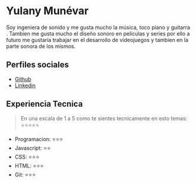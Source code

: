 # Yulany Munévar

Soy ingeniera de sonido y me gusta mucho la música, toco piano y guitarra . Tambien me gusta mucho el diseño sonoro en peliculas y series por ello a futuro me gustaria trabajar en el desarrollo de videojuegos y tambien en la parte sonora de los mismos. 

## Perfiles sociales

- [Github](https://github.com/Yulanyandrea)
- [Linkedin](https://www.linkedin.com/in/yulanymunevar/)


## Experiencia Tecnica
> En una escala de 1 a 5 como te sientes tecnicamente en esto temas:  ⭐️⭐️⭐️⭐️⭐️

- Programacion: ⭐️⭐️⭐️
- Javascript: ⭐️⭐️
- CSS: ⭐️⭐️⭐️
- HTML: ⭐️⭐️⭐️
- Git: ⭐️⭐️⭐️
